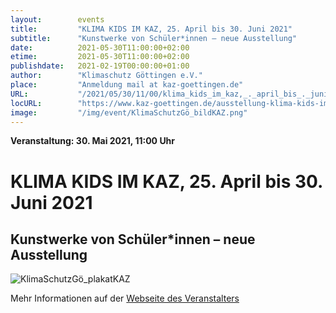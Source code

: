 ```yaml
---
layout:        events
title:         "KLIMA KIDS IM KAZ, 25. April bis 30. Juni 2021"
subtitle:      "Kunstwerke von Schüler*innen – neue Ausstellung"
date:          2021-05-30T11:00:00+02:00
etime:         2021-05-30T11:00:00+02:00
publishdate:   2021-02-19T00:00:00+01:00
author:        "Klimaschutz Göttingen e.V."
place:         "Anmeldung mail at kaz-goettingen.de"
URL:           "/2021/05/30/11/00/klima_kids_im_kaz,_._april_bis_._juni_"
locURL:        "https://www.kaz-goettingen.de/ausstellung-klima-kids-im-kaz/"
image:         "/img/event/KlimaSchutzGö_bildKAZ.png"
---
```


**Veranstaltung: 30. Mai 2021, 11:00 Uhr**

KLIMA KIDS IM KAZ, 25. April bis 30. Juni 2021
===========

Kunstwerke von Schüler*innen – neue Ausstellung
-----------







![KlimaSchutzGö_plakatKAZ](/img/event/KlimaSchutzGö_plakatKAZ.png)





Mehr Informationen auf der [Webseite des Veranstalters](https://www.kaz-goettingen.de/ausstellung-klima-kids-im-kaz/)
